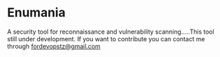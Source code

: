# Enumania
A security tool for reconnaissance and vulnerability scanning.....This tool still under development.
If you want to contribute you can contact me through fordevopstz@gmail.com
